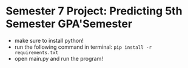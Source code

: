 # Semester 7 Project: Predicting 5th Semester GPA'Semester
* make sure to install python!
* run the following command in terminal:
`pip install -r requirements.txt`
* open main.py and run the program!
